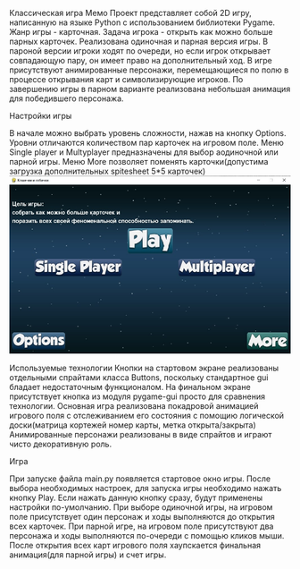 Классическая игра Мемо
Проект представляет собой 2D игру, написанную на языке Python с использованием библиотеки Pygame. 
Жанр игры - карточная. 
Задача игрока - открыть как можно больше парных карточек.
Реализована одиночная и парная версия игры.
В пароной версии игроки ходят по очереди, но если игрок открывает совпадающую пару, он имеет право на дополнительный ход.
В игре присутствуют анимированные персонажи, перемещающиеся по полю в процессе открывания карт и символизирующие игроков.
По завершению игры в парном варианте реализована небольшая анимация для победившего персонажа.

Настройки игры

В начале можно выбрать уровень сложности, нажав на кнопку Options. Уровни отличаются количеством пар карточек на игровом поле.
Меню Single player и Multyplayer предназначены для выбор аодиночной или парной игры.
Меню More позволяет поменять карточки(допустима загрузка дополнительных spitesheet 5*5 карточек)
![alt text](https://github.com/InfGAI/cats-n-dogs/blob/dev/screens/menu.jpg)

Используемые технологии
Кнопки на стартовом экране реализованы отдельными спрайтами класса Buttons, поскольку стандартное gui бладает недостаточным функционалом.
На финальном экране присутствует кнопка из модуля pygame-gui просто для сравнения технологии.
Основная игра реализована покадровой анимацией игрового поля с отслеживанием его состояния с помощию логической доски(матрица кортежей номер карты, метка открыта/закрыта)
Анимированные персонажи реализованы в виде спрайтов и играют чисто декоративную роль.

Игра

При запуске файла main.py появляется стартовое окно игры. После выбора необходимых настроек,  для запуска игры необходимо нажать кнопку Play. Если нажать данную кнопку сразу, будут применены настройки по-умолчанию.
При выборе одиночной игры, на игровом поле присутствует один персонаж и ходы выполняются до открытия всех карточек.
При парной игре, на игровом поле присутствуют два персонажа и ходы выполняются по-очереди с помощью кликов мыши.
После открытия всех карт игрового поля хаупскается финальная анимация(для парной игры) и счет игры.






